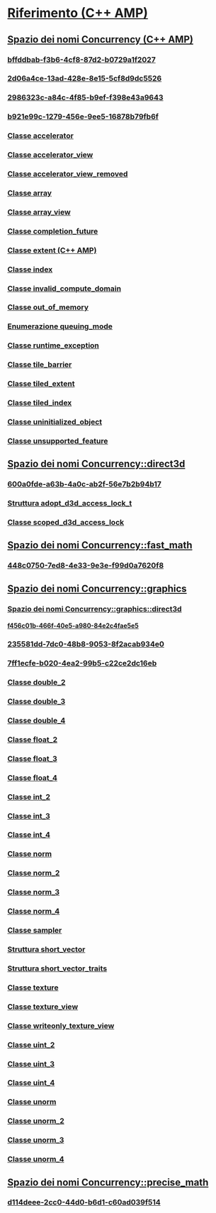 # [Riferimento (C++ AMP)](reference-cpp-amp.md)
## [Spazio dei nomi Concurrency (C++ AMP)](concurrency-namespace-cpp-amp.md)
### [bffddbab-f3b6-4cf8-87d2-b0729a1f2027](TocOutOfQuery)
### [2d06a4ce-13ad-428e-8e15-5cf8d9dc5526](TocOutOfQuery)
### [2986323c-a84c-4f85-b9ef-f398e43a9643](TocOutOfQuery)
### [b921e99c-1279-456e-9ee5-16878b79fb6f](TocOutOfQuery)
### [Classe accelerator](accelerator-class.md)
### [Classe accelerator_view](accelerator-view-class.md)
### [Classe accelerator_view_removed](accelerator-view-removed-class.md)
### [Classe array](array-class.md)
### [Classe array_view](array-view-class.md)
### [Classe completion_future](completion-future-class.md)
### [Classe extent (C++ AMP)](extent-class-cpp-amp.md)
### [Classe index](index-class.md)
### [Classe invalid_compute_domain](invalid-compute-domain-class.md)
### [Classe out_of_memory](out-of-memory-class.md)
### [Enumerazione queuing_mode](queuing-mode-enumeration.md)
### [Classe runtime_exception](runtime-exception-class.md)
### [Classe tile_barrier](tile-barrier-class.md)
### [Classe tiled_extent](tiled-extent-class.md)
### [Classe tiled_index](tiled-index-class.md)
### [Classe uninitialized_object](uninitialized-object-class.md)
### [Classe unsupported_feature](unsupported-feature-class.md)
## [Spazio dei nomi Concurrency::direct3d](concurrency-direct3d-namespace.md)
### [600a0fde-a63b-4a0c-ab2f-56e7b2b94b17](TocOutOfQuery)
### [Struttura adopt_d3d_access_lock_t](adopt-d3d-access-lock-t-structure.md)
### [Classe scoped_d3d_access_lock](scoped-d3d-access-lock-class.md)
## [Spazio dei nomi Concurrency::fast_math](concurrency-fast-math-namespace.md)
### [448c0750-7ed8-4e33-9e3e-f99d0a7620f8](TocOutOfQuery)
## [Spazio dei nomi Concurrency::graphics](concurrency-graphics-namespace.md)
### [Spazio dei nomi Concurrency::graphics::direct3d](concurrency-graphics-direct3d-namespace.md)
#### [f456c01b-466f-40e5-a980-84e2c4fae5e5](TocOutOfQuery)
### [235581dd-7dc0-48b8-9053-8f2acab934e0](TocOutOfQuery)
### [7ff1ecfe-b020-4ea2-99b5-c22ce2dc16eb](TocOutOfQuery)
### [Classe double_2](double-2-class.md)
### [Classe double_3](double-3-class.md)
### [Classe double_4](double-4-class.md)
### [Classe float_2](float-2-class.md)
### [Classe float_3](float-3-class.md)
### [Classe float_4](float-4-class.md)
### [Classe int_2](int-2-class.md)
### [Classe int_3](int-3-class.md)
### [Classe int_4](int-4-class.md)
### [Classe norm](norm-class.md)
### [Classe norm_2](norm-2-class.md)
### [Classe norm_3](norm-3-class.md)
### [Classe norm_4](norm-4-class.md)
### [Classe sampler](sampler-class.md)
### [Struttura short_vector](short-vector-structure.md)
### [Struttura short_vector_traits](short-vector-traits-structure.md)
### [Classe texture](texture-class.md)
### [Classe texture_view](texture-view-class.md)
### [Classe writeonly_texture_view](writeonly-texture-view-class.md)
### [Classe uint_2](uint-2-class.md)
### [Classe uint_3](uint-3-class.md)
### [Classe uint_4](uint-4-class.md)
### [Classe unorm](unorm-class.md)
### [Classe unorm_2](unorm-2-class.md)
### [Classe unorm_3](unorm-3-class.md)
### [Classe unorm_4](unorm-4-class.md)
## [Spazio dei nomi Concurrency::precise_math](concurrency-precise-math-namespace.md)
### [d114deee-2cc0-44d0-b6d1-c60ad039f514](TocOutOfQuery)
